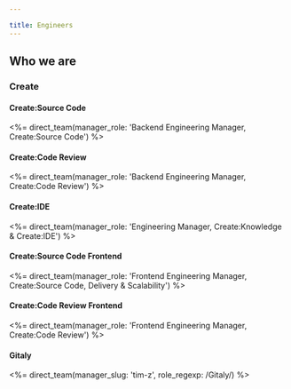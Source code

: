 ```yaml
---

title: Engineers
---
```








## Who we are


### Create

#### Create:Source Code
<%= direct_team(manager_role: 'Backend Engineering Manager, Create:Source Code') %>

#### Create:Code Review
<%= direct_team(manager_role: 'Backend Engineering Manager, Create:Code Review') %>

#### Create:IDE
<%= direct_team(manager_role: 'Engineering Manager, Create:Knowledge & Create:IDE') %>

#### Create:Source Code Frontend
<%= direct_team(manager_role: 'Frontend Engineering Manager, Create:Source Code, Delivery & Scalability') %>

#### Create:Code Review Frontend
<%= direct_team(manager_role: 'Frontend Engineering Manager, Create:Code Review') %>

#### Gitaly
<%= direct_team(manager_slug: 'tim-z', role_regexp: /Gitaly/) %>
